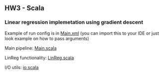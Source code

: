 ## HW3 - Scala

### Linear regression implemetation using gradient descent

Example of run config is in [Main.xml](Main.xml) 
(you can import this to your IDE or just look example on how to pass arguments)

Main pipeline: [Main.scala](scala/Main.scala)

LinReg functionality: [LinReg.scala](scala/utils/LinReg.scala)

I/O utils: [io.scala](scala/utils/io.scala)
